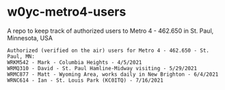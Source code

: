 # w0yc-metro4-users
A repo to keep track of authorized users to Metro 4 - 462.650 in St. Paul, Minnesota, USA

`````
Authorized (verified on the air) users for Metro 4 - 462.650 - St. Paul, MN:
WRKM542 - Mark - Columbia Heights - 4/5/2021
WRMQ310 - David - St. Paul Hamline-Midway visiting - 5/29/2021
WRMC877 - Matt - Wyoming Area, works daily in New Brighton - 6/4/2021
WRNC614 - Ian - St. Louis Park (KC0ITQ) - 7/16/2021
`````
